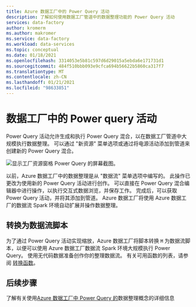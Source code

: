 ```yaml
---
title: Azure 数据工厂中的 Power Query 活动
description: 了解如何使用数据工厂管道中的数据整理功能的 Power Query 活动
services: data-factory
author: kromerm
ms.author: makromer
ms.service: data-factory
ms.workload: data-services
ms.topic: conceptual
ms.date: 01/18/2021
ms.openlocfilehash: 3314053e5b81c597d6d29015a5ebda6e171731d1
ms.sourcegitcommit: 484f510bbb093e9cfca694b56622b5860ca317f7
ms.translationtype: MT
ms.contentlocale: zh-CN
ms.lasthandoff: 01/21/2021
ms.locfileid: "98633851"
---
```

# <a name="power-query-activity-in-data-factory"></a>数据工厂中的 Power query 活动

Power Query 活动允许生成和执行 Power Query 混合，以在数据工厂管道中大规模执行数据整理。 可以通过 "新资源" 菜单选项或通过将电源活动添加到管道来创建新的 Power Query 混合。

![显示工厂资源窗格 Power Query 的屏幕截图。](media/data-flow/power-query-wrangling.png)

以前，Azure 数据工厂中的数据整理是从 "数据流" 菜单选项中编写的。 此操作已更改为使用新的 Power Query 活动进行创作。 可以直接在 Power Query 混合编辑器中进行操作，以执行交互式数据浏览，并保存工作。 完成后，可以获取 Power Query 活动，并将其添加到管道。 Azure 数据工厂将使用 Azure 数据工厂的数据流 Spark 环境自动扩展并操作数据整理。

## <a name="translation-to-data-flow-script"></a>转换为数据流脚本

为了通过 Power Query 活动实现缩放，Azure 数据工厂将脚本转换 ```M``` 为数据流脚本，以便可以使用 Azure 数据工厂数据流 Spark 环境大规模执行 Power Query。 使用无代码数据准备创作你的整理数据流。 有关可用函数的列表，请参阅 [转换函数](wrangling-functions.md)。

## <a name="next-steps"></a>后续步骤

了解有关使用[Azure 数据工厂中 Power Query 的](wrangling-tutorial.md)数据整理概念的详细信息

